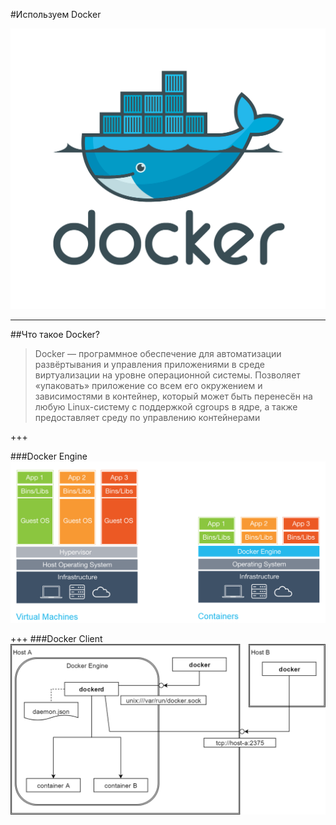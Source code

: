 #Используем Docker

![Docker logo](assets/large_v-trans.png)

---
##Что такое Docker?
>Docker — программное обеспечение для автоматизации развёртывания и управления приложениями в среде виртуализации на уровне операционной системы. Позволяет «упаковать» приложение со всем его окружением и зависимостями в контейнер, который может быть перенесён на любую Linux-систему с поддержкой cgroups в ядре, а также предоставляет среду по управлению контейнерами

+++

###Docker Engine
![Docker Engine](assets/docker_vm.png)

+++
###Docker Client
![Docker Client](assets/client.png)
